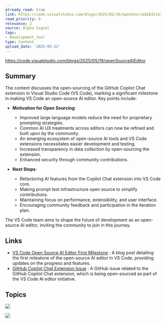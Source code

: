 ```yaml
---
already_read: true
link: https://code.visualstudio.com/blogs/2025/05/19/openSourceAIEditor
read_priority: 0
relevance: 2
source: Alpha Signal
tags:
- Development_tool
type: Content
upload_date: '2025-05-22'
---
```


https://code.visualstudio.com/blogs/2025/05/19/openSourceAIEditor
## Summary

The content discusses the open-sourcing of the GitHub Copilot Chat extension in Visual Studio Code (VS Code), marking a significant milestone in making VS Code an open-source AI editor. Key points include:

- **Motivation for Open Sourcing**:
  - Improved large language models reduce the need for proprietary prompting strategies.
  - Common AI UX treatments across editors can now be refined and built upon by the community.
  - An emerging ecosystem of open-source AI tools and VS Code extensions necessitates easier development and testing.
  - Increased transparency in data collection by open-sourcing the extension.
  - Enhanced security through community contributions.

- **Next Steps**:
  - Refactoring AI features from the Copilot Chat extension into VS Code core.
  - Making prompt test infrastructure open source to simplify contributions.
  - Maintaining focus on performance, extensibility, and user interface.
  - Encouraging community feedback and participation in the iteration plan.

The VS Code team aims to shape the future of development as an open-source AI editor, inviting the community to join in this journey.
## Links

- [VS Code Open Source AI Editor First Milestone](https://code.visualstudio.com/blogs/2025/06/30/openSourceAIEditorFirstMilestone) : A blog post detailing the first milestone of the open-source AI editor in VS Code, providing updates on the progress and features.
- [GitHub Copilot Chat Extension Issue](https://github.com/microsoft/vscode/issues/248627) : A GitHub issue related to the GitHub Copilot Chat extension, which is being open-sourced as part of the VS Code AI editor initiative.

## Topics

![](topics/Platform/Visual%20Studio%20Code)

![](topics/Platform/GitHub%20Copilot)